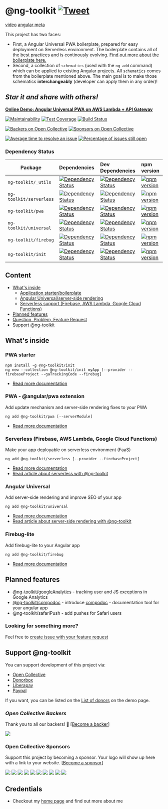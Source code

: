 # @ng-toolkit [![Tweet](https://img.shields.io/twitter/url/http/shields.io.svg?style=social&logo=twitter)](https://twitter.com/intent/tweet?text=Check%20out%20ng-toolkit%20-%20collection%20of%20great%20tools%20for%20angular&url=https://github.com/maciejtreder/ng-toolkit&via=maciejtreder&hashtags=angular,pwa,webapp,software,developers)

[video](https://www.youtube.com/watch?v=hxG9nuvnh-A)
[angular meta](https://www.youtube.com/watch?v=cIkdQOyE2wg)


<!-- TODO: Provide a quick summary of the package -->

This project has two faces:

- First, a Angular Universal PWA boilerplate, prepared for easy deployment on Serverless environment. The boilerplate contains all of the best practices and is continously evolving. [Find out more about the boilerplate here.](https://github.com/maciejtreder/ng-toolkit/tree/master/schematics/init)
- Second, a collection of `schematics` (used with the `ng add` command) which can be applied to existing Angular projects. All `schematics` comes from the boilerplate mentioned above. The main goal is to make those schematics **interchangeably** (developer can apply them in any order)!

## _**Star it and share with others!**_

**[Online Demo: Angular Universal PWA on AWS Lambda + API Gateway](https://www.angular-universal-pwa.maciejtreder.com)**

[![Maintainability](https://api.codeclimate.com/v1/badges/feb1889ed8bd09672fae/maintainability)](https://codeclimate.com/github/maciejtreder/angular-universal-pwa/maintainability)
[![Test Coverage](https://api.codeclimate.com/v1/badges/feb1889ed8bd09672fae/test_coverage)](https://codeclimate.com/github/maciejtreder/angular-universal-pwa/test_coverage)
[![Build Status](https://travis-ci.org/maciejtreder/ng-toolkit.png)](https://travis-ci.org/maciejtreder/ng-toolkit)

[![Backers on Open Collective](https://opencollective.com/ng-toolkit/backers/badge.svg)](#backers)
[![Sponsors on Open Collective](https://opencollective.com/ng-toolkit/sponsors/badge.svg)](#sponsors)

[![Average time to resolve an issue](http://isitmaintained.com/badge/resolution/maciejtreder/ng-toolkit.svg)](http://isitmaintained.com/project/maciejtreder/ng-toolkit "Average time to resolve an issue")
[![Percentage of issues still open](http://isitmaintained.com/badge/open/maciejtreder/ng-toolkit.svg)](http://isitmaintained.com/project/maciejtreder/ng-toolkit "Percentage of issues still open")

### Dependency Status

| Package             | Dependencies                                                                                                                                                                | Dev Dependencies | npm version
| ------------------- | :-------------------------------------------------------------------------------------------------------------------------------------------------------------------------- | :--------------- | :--------------- |
| `ng-toolkit/_utils` | [![Dependency Status](https://david-dm.org/maciejtreder/ng-toolkit/status.svg?path=schematics/_utils)](https://david-dm.org/maciejtreder/ng-toolkit?path=schematics/_utils) | [![Dependency Status](https://david-dm.org/maciejtreder/ng-toolkit/dev-status.svg?path=schematics/_utils&type=dev)](https://david-dm.org/maciejtreder/ng-toolkit?path=schematics/_utils?type=dev) | [![npm version](https://badge.fury.io/js/%40ng-toolkit%2F_utils.svg)](https://badge.fury.io/js/%40ng-toolkit%2F_utils) |
| `ng-toolkit/serverless` | [![Dependency Status](https://david-dm.org/maciejtreder/ng-toolkit/status.svg?path=schematics/serverless)](https://david-dm.org/maciejtreder/ng-toolkit?path=schematics/serverless) | [![Dependency Status](https://david-dm.org/maciejtreder/ng-toolkit/dev-status.svg?path=schematics/serverless&type=dev)](https://david-dm.org/maciejtreder/ng-toolkit?path=schematics/serverless?type=dev) | [![npm version](https://badge.fury.io/js/%40ng-toolkit%2Fserverless.svg)](https://badge.fury.io/js/%40ng-toolkit%2Fserverless) |
| `ng-toolkit/pwa` | [![Dependency Status](https://david-dm.org/maciejtreder/ng-toolkit/status.svg?path=schematics/pwa)](https://david-dm.org/maciejtreder/ng-toolkit?path=schematics/pwa) | [![Dependency Status](https://david-dm.org/maciejtreder/ng-toolkit/dev-status.svg?path=schematics/pwa&type=dev)](https://david-dm.org/maciejtreder/ng-toolkit?path=schematics/pwa?type=dev) | [![npm version](https://badge.fury.io/js/%40ng-toolkit%2Fpwa.svg)](https://badge.fury.io/js/%40ng-toolkit%2Fpwa) |
| `ng-toolkit/universal` | [![Dependency Status](https://david-dm.org/maciejtreder/ng-toolkit/status.svg?path=schematics/universal)](https://david-dm.org/maciejtreder/ng-toolkit?path=schematics/universal) | [![Dependency Status](https://david-dm.org/maciejtreder/ng-toolkit/dev-status.svg?path=schematics/universal&type=dev)](https://david-dm.org/maciejtreder/ng-toolkit?path=schematics/universal?type=dev) | [![npm version](https://badge.fury.io/js/%40ng-toolkit%2Funiversal.svg)](https://badge.fury.io/js/%40ng-toolkit%2Funiversal) |
| `ng-toolkit/firebug` | [![Dependency Status](https://david-dm.org/maciejtreder/ng-toolkit/status.svg?path=schematics/firebug)](https://david-dm.org/maciejtreder/ng-toolkit?path=schematics/firebug) | [![Dependency Status](https://david-dm.org/maciejtreder/ng-toolkit/dev-status.svg?path=schematics/firebug&type=dev)](https://david-dm.org/maciejtreder/ng-toolkit?path=schematics/firebug?type=dev) | [![npm version](https://badge.fury.io/js/%40ng-toolkit%2Ffirebug.svg)](https://badge.fury.io/js/%40ng-toolkit%2Ffirebug) |
| `ng-toolkit/init` | [![Dependency Status](https://david-dm.org/maciejtreder/ng-toolkit/status.svg?path=schematics/init)](https://david-dm.org/maciejtreder/ng-toolkit?path=schematics/init) | [![Dependency Status](https://david-dm.org/maciejtreder/ng-toolkit/dev-status.svg?path=schematics/init&type=dev)](https://david-dm.org/maciejtreder/ng-toolkit?path=schematics/init?type=dev) | [![npm version](https://badge.fury.io/js/%40ng-toolkit%2Finit.svg)](https://badge.fury.io/js/%40ng-toolkit%2Finit) |

## Content

- [What's inside](#quickOverview)
  - [Application starter/boilerplate](https://github.com/maciejtreder/ng-toolkit/tree/master/schematics/init)
  - [Angular Universal/server-side rendering](https://github.com/maciejtreder/ng-toolkit/tree/master/schematics/universal)
  - [Serverless support (Firebase, AWS Lambda, Google Cloud Functions)](https://github.com/maciejtreder/ng-toolkit/tree/master/schematics/serverless)
- [Planned features](#planned-features)
- [Question, Problem, Feature Request](#question)
- [Support @ng-toolkit](#funding)

## <a name="quickOverview"> What's inside

### **PWA starter**

```console
npm install -g @ng-toolkit/init
ng new --collection @ng-toolkit/init myApp [--provider --firebaseProject --gaTrackingCode --firebug]
```

- [Read more documentation](https://github.com/maciejtreder/ng-toolkit/tree/master/schematics/init/README.md)

### **PWA - @angular/pwa extension**

Add update mechanism and server-side rendering fixes to your PWA

```console
ng add @ng-toolkit/pwa [--serverModule]
```

- [Read more documentation](https://github.com/maciejtreder/ng-toolkit/tree/master/schematics/pwa/README.md)

### **Serverless (Firebase, AWS Lambda, Google Cloud Functions)**

Make your app deployable on serverless environment (FaaS)

```console
ng add @ng-toolkit/serverless [--provider --firebaseProject]
```

- [Read more documentation](https://github.com/maciejtreder/ng-toolkit/tree/master/schematics/serverless/README.md)
- [Read article about serverless with @ng-toolkit](https://medium.com/@maciejtreder/angular-serverless-a713e86ea07a)

### **Angular Universal**

Add server-side rendering and improve SEO of your app

```console
ng add @ng-toolkit/universal
```

- [Read more documentation](https://github.com/maciejtreder/ng-toolkit/tree/master/schematics/universal/README.md)
- [Read article about server-side rendering with @ng-toolkit](https://medium.com/@maciejtreder/angular-server-side-rendering-with-ng-toolkit-universal-c08479ca688)

### **Firebug-lite**

Add firebug-lite to your Angular app

```console
ng add @ng-toolkit/firebug
```

- [Read more documentation](https://github.com/maciejtreder/ng-toolkit/tree/master/schematics/firebug/README.md)

## Planned features

- [@ng-toolkit/googleAnalytics](https://github.com/maciejtreder/ng-toolkit/issues/225) - tracking user and JS exceptions in Google Analytics
- [@ng-toolkit/compodoc](https://github.com/maciejtreder/ng-toolkit/issues/275) - introduce [compodoc](https://github.com/compodoc/compodoc) - documentation tool for your angular app
- @ng-toolkit/safariPush - add pushes for Safari users

### <a name="question"></a> Looking for something more?

Feel free to [create issue with your feature request](https://github.com/maciejtreder/ng-toolkit/issues/new)

## <a name="funding"></a> Support @ng-toolkit

You can support development of this project via:

- [Open Collective](https://opencollective.com/ng-toolkit)
- [Donorbox](https://donorbox.org/ng-toolkit)
- [Liberapay](https://liberapay.com/maciejtreder/donate)
- [Paypal](https://www.paypal.me/ngtoolkit)

If you want, you can be listed on the [List of donors](https://www.angular-universal-pwa.maciejtreder.com/donors) on the demo page.

### *Open Collective Backers*

Thank you to all our backers! 🙏 [[Become a backer](https://opencollective.com/ng-toolkit#backer)]

<a href="https://opencollective.com/ng-toolkit#backers" target="_blank"><img src="https://opencollective.com/ng-toolkit/backers.svg?width=890"></a>

### Open Collective Sponsors

Support this project by becoming a sponsor. Your logo will show up here with a link to your website. [[Become a sponsor](https://opencollective.com/ng-toolkit#sponsor)]

<a href="https://opencollective.com/ng-toolkit/sponsor/0/website" target="_blank"><img src="https://opencollective.com/ng-toolkit/sponsor/0/avatar.svg"></a>
<a href="https://opencollective.com/ng-toolkit/sponsor/1/website" target="_blank"><img src="https://opencollective.com/ng-toolkit/sponsor/1/avatar.svg"></a>
<a href="https://opencollective.com/ng-toolkit/sponsor/2/website" target="_blank"><img src="https://opencollective.com/ng-toolkit/sponsor/2/avatar.svg"></a>
<a href="https://opencollective.com/ng-toolkit/sponsor/3/website" target="_blank"><img src="https://opencollective.com/ng-toolkit/sponsor/3/avatar.svg"></a>
<a href="https://opencollective.com/ng-toolkit/sponsor/4/website" target="_blank"><img src="https://opencollective.com/ng-toolkit/sponsor/4/avatar.svg"></a>
<a href="https://opencollective.com/ng-toolkit/sponsor/5/website" target="_blank"><img src="https://opencollective.com/ng-toolkit/sponsor/5/avatar.svg"></a>
<a href="https://opencollective.com/ng-toolkit/sponsor/6/website" target="_blank"><img src="https://opencollective.com/ng-toolkit/sponsor/6/avatar.svg"></a>
<a href="https://opencollective.com/ng-toolkit/sponsor/7/website" target="_blank"><img src="https://opencollective.com/ng-toolkit/sponsor/7/avatar.svg"></a>
<a href="https://opencollective.com/ng-toolkit/sponsor/8/website" target="_blank"><img src="https://opencollective.com/ng-toolkit/sponsor/8/avatar.svg"></a>
<a href="https://opencollective.com/ng-toolkit/sponsor/9/website" target="_blank"><img src="https://opencollective.com/ng-toolkit/sponsor/9/avatar.svg"></a>

## <a name="credentials"></a> Credentials

- Checkout my [home page](https://www.maciejtreder.com) and find out more about me

